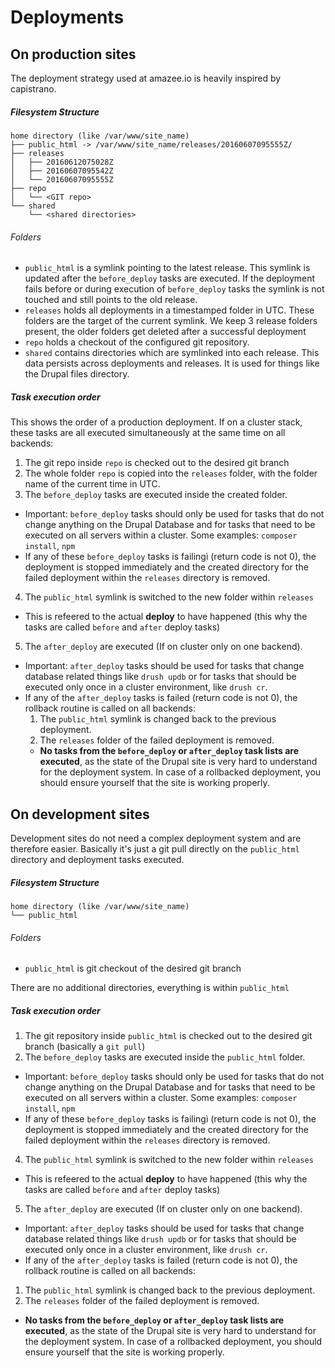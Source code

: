 # Deployments

## On production sites

The deployment strategy used at amazee.io is heavily inspired by capistrano.

##### Filesystem Structure

```
home directory (like /var/www/site_name)
├── public_html -> /var/www/site_name/releases/20160607095555Z/
├── releases
│   ├── 20160612075028Z
│   ├── 20160607095542Z
│   └── 20160607095555Z
├── repo
│   └── <GIT repo>
└── shared
    └── <shared directories>
```

###### Folders

* `public_html` is a symlink pointing to the latest release. This symlink is updated after the `before_deploy` tasks are executed. If the deployment fails before or during execution of `before_deploy` tasks the  symlink is not touched and still points to the old release.
* `releases` holds all deployments in a timestamped folder in UTC. These folders are the target of the current symlink. We keep 3 release folders present, the older folders get deleted after a successful deployment
* `repo` holds a checkout of the configured git repository.
* `shared` contains directories which are symlinked into each release. This data persists across deployments and releases. It is used for things like the Drupal files directory.

##### Task execution order

This shows the order of a production deployment. If on a cluster stack, these tasks are all executed simultaneously at the same time on all backends: 

1. The git repo inside `repo` is checked out to the desired git branch
2. The whole folder `repo` is copied into the `releases` folder, with the folder name of the current time in UTC.
3. The `before_deploy` tasks are executed inside the created folder. 
  * Important: `before_deploy` tasks should only be used for tasks that do not change anything on the Drupal Database and for tasks that need to be executed on all servers within a cluster. Some examples: `composer install`, `npm`
  * If any of these `before_deploy` tasks is failingì (return code is not 0), the deployment is stopped immediately and the created directory for the failed deployment within the `releases` directory is removed.

4. The `public_html` symlink is switched to the new folder within `releases` 
  * This is refeered to the actual **deploy** to have happened (this why the tasks are called `before` and `after` deploy tasks)

5. The `after_deploy` are executed (If on cluster only on one backend).
  * Important: `after_deploy` tasks should be used for tasks that change database related things like `drush updb` or for tasks that should be executed only once in a cluster environment, like `drush cr`.
  * If any of the `after_deploy` tasks is failed  (return code is not 0), the rollback routine is called on all backends:
    1. The `public_html` symlink is changed back to the previous deployment.
    2. The `releases` folder of the failed deployment is removed.
    * **No tasks from the `before_deploy` or `after_deploy` task lists are executed**, as the state of the Drupal site is very hard to understand for the deployment system. In case of a rollbacked deployment, you should ensure yourself that the site is working properly.

## On development sites

Development sites do not need a complex deployment system and are therefore easier. Basically it's just a git pull directly on the `public_html` directory and deployment tasks executed.

##### Filesystem Structure

```
home directory (like /var/www/site_name)
└── public_html
```

###### Folders

* `public_html` is git checkout of the desired git branch

There are no additional directories, everything is within `public_html`

##### Task execution order

1. The git repository inside `public_html` is checked out to the desired git branch (basically a `git pull`)
2. The `before_deploy` tasks are executed inside the `public_html` folder.
 * Important: `before_deploy` tasks should only be used for tasks that do not change anything on the Drupal Database and for tasks that need to be executed on all servers within a cluster. Some examples: `composer install`, `npm`
 * If any of these `before_deploy` tasks is failingì (return code is not 0), the deployment is stopped immediately and the created directory for the failed deployment within the `releases` directory is removed.

4. The `public_html` symlink is switched to the new folder within `releases`
 * This is refeered to the actual **deploy** to have happened (this why the tasks are called `before` and `after` deploy tasks)

5. The `after_deploy` are executed (If on cluster only on one backend).
 * Important: `after_deploy` tasks should be used for tasks that change database related things like `drush updb` or for tasks that should be executed only once in a cluster environment, like `drush cr`.
 * If any of the `after_deploy` tasks is failed (return code is not 0), the rollback routine is called on all backends:
 1. The `public_html` symlink is changed back to the previous deployment.
 2. The `releases` folder of the failed deployment is removed.
 * **No tasks from the `before_deploy` or `after_deploy` task lists are executed**, as the state of the Drupal site is very hard to understand for the deployment system. In case of a rollbacked deployment, you should ensure yourself that the site is working properly.